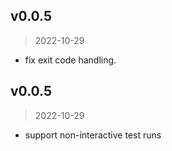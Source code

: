 ## v0.0.5
> 2022-10-29

-   fix exit code handling.

## v0.0.5
> 2022-10-29

-   support non-interactive test runs
